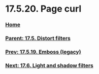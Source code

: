 # 17.5.20. Page curl

### [Home](./00-home.md)
### [Parent: 17.5. Distort filters](./17-05-00-distort-filters.md)
### [Prev: 17.5.19. Emboss (legacy)](./17-05-19-emboss-legacy.md)
### [Next: 17.6. Light and shadow filters](./17-06-00-light-and-shadow-filters.md)

